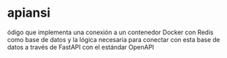 # apiansi
ódigo que implementa una conexión a un contenedor Docker con Redis como base de datos y la lógica necesaria para conectar con esta base de datos a través de FastAPI con el estándar OpenAPI
